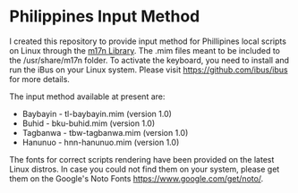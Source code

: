 # Philippines Input Method

I created this repository to provide input method for Phillipines local scripts on Linux through the <a href="https://www.nongnu.org/m17n/">m17n Library</a>. The .mim files meant to be included to the /usr/share/m17n folder. To activate the keyboard, you need to install and run the iBus on your Linux system. Please visit https://github.com/ibus/ibus for more details.  

The input method available at present are: 
* Baybayin - tl-baybayin.mim (version 1.0)
* Buhid - bku-buhid.mim (version 1.0)
* Tagbanwa - tbw-tagbanwa.mim (version 1.0)
* Hanunuo - hnn-hanunuo.mim (version 1.0)

The fonts for correct scripts rendering have been provided on the latest Linux distros. In case you could not find them on your system, please get them on the Google's Noto Fonts https://www.google.com/get/noto/.

